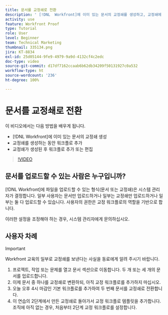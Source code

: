 ```yaml
---
title: 문서를 교정쇄로 전환
description: ' [!DNL  Workfront]에 이미 있는 문서의 교정쇄를 생성하고, 교정쇄에 워크플로를 추가하고 교정쇄가 생성된 후 워크플로를 추가하거나 편집하는 방법을 알아봅니다.'
activity: use
feature: Workfront Proof
type: Tutorial
role: User
level: Beginner
team: Technical Marketing
thumbnail: 335134.png
jira: KT-8834
exl-id: 25d05144-9fe9-4979-9a9d-4132cf4c2edc
doc-type: video
source-git-commit: d17df7162ccaab6b62db34209f50131927c0a532
workflow-type: ht
source-wordcount: '236'
ht-degree: 100%

---
```


# 문서를 교정쇄로 전환

이 비디오에서는 다음 방법을 배우게 됩니다.

* [!DNL Workfront]에 이미 있는 문서의 교정쇄 생성
* 교정쇄를 생성하는 동안 워크플로 추가
* 교정쇄가 생성된 후 워크플로 추가 또는 편집

>[!VIDEO](https://video.tv.adobe.com/v/3443474/?quality=12&learn=on&enablevpops&captions=kor)


## 문서를 업로드할 수 있는 사람은 누구입니까?

[!DNL Workfront]에 파일을 업로드할 수 있는 형식(문서 또는 교정쇄)은 시스템 관리자가 결정합니다. 일부 사용자는 문서만 업로드하거나 일부는 교정쇄만 업로드하거나 일부는 둘 다 업로드할 수 있습니다. 사용자의 권한은 교정 워크플로의 역할을 기반으로 합니다.

이러한 설정을 조정해야 하는 경우, 시스템 관리자에게 문의하십시오.

## 사용자 차례

>[!IMPORTANT]
>
>Workfront 교육의 일부로 교정쇄를 보낸다는 사실을 동료에게 알려 주시기 바랍니다.

1. 프로젝트, 작업 또는 문제를 열고 문서 섹션으로 이동합니다. 두 개 또는 세 개의 문서를 업로드합니다.
1. 이제 문서 중 하나를 교정쇄로 변환하되, 아직 교정 워크플로를 추가하지 마십시오.
1. 오늘 오후 4시 마감인 기본 워크플로를 추가하여 두 번째 문서를 교정쇄로 전환합니다.
1. 이 연습의 2단계에서 만든 교정쇄로 돌아가서 교정 워크플로 템플릿을 추가합니다. 조직에 아직 없는 경우, 처음부터 2단계 교정 워크플로를 설정합니다.


<!--
###Learn more
* Generate a proof for a document
-->
